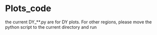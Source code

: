 # Plots_code
the current DY_**.py are for DY plots. For other regions, please move the python script to the current directory and run
